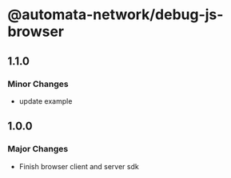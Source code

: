 # @automata-network/debug-js-browser

## 1.1.0

### Minor Changes

- update example

## 1.0.0

### Major Changes

- Finish browser client and server sdk
